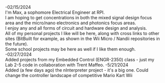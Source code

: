 -02/15/2024<br>
I'm Max, a sophomore Electrical Engineer at RPI.<br>
I am hoping to get concentrations in both the mixed signal design focus area and the micro/nano electronics and photonics focus areas.<br>
I enjoy any and all forms of circuit and hardware design and analysis.<br>
All of my personal projects I like will be here, along with cross links to other sites (BitBuilt for example, as shown in the Wii Micro / Nandii repositories in the future).<br>
Some school projects may be here as well if I like them enough.<br>
-02/27/2024<br>
Added projects from my Embedded Control (ENGR-2350) class - just my Lab 2-5 code in collaboration with Trent Maffeo. 
-5/21/2024<br>
Added (a few days ago) the nInterpreter project - it's a big one. Could change the controller landscape of competitive Mario Kart Wii
